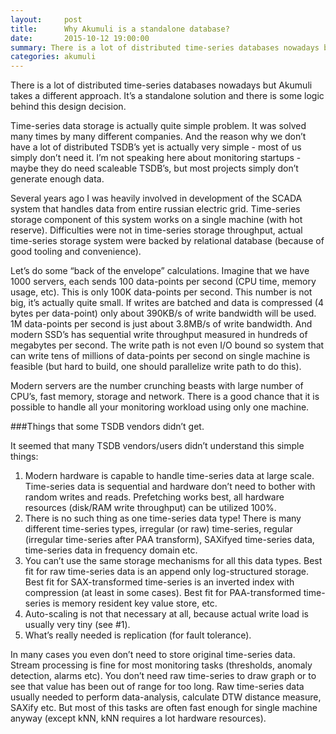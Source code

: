```yaml
---
layout:     post
title:      Why Akumuli is a standalone database?
date:       2015-10-12 19:00:00
summary: There is a lot of distributed time-series databases nowadays but Akumuli takes a different approach. It’s a standalone solution and there is some logic behind this design decision.
categories: akumuli
---
```

There is a lot of distributed time-series databases nowadays but Akumuli takes a different approach. It’s a standalone solution and there is some logic behind this design decision.

Time-series data storage is actually quite simple problem. It was solved many times by many different companies. And the reason why we don’t have a lot of distributed TSDB’s yet is actually very simple - most of us simply don’t need it. I’m not speaking here about monitoring startups - maybe they do need scaleable TSDB’s, but most projects simply don’t generate enough data. 

Several years ago I was heavily involved in development of the SCADA system that handles data from entire russian electric grid. Time-series storage component of this system works on a single machine (with hot reserve). Difficulties were not in time-series storage throughput, actual time-series storage system were backed by relational database (because of good tooling and convenience).

Let’s do some “back of the envelope” calculations. Imagine that we have 1000 servers, each sends 100 data-points per second (CPU time, memory usage, etc). This is only 100K data-points per second. This number is not big, it’s actually quite small. If writes are batched and data is compressed (4 bytes per data-point) only about 390KB/s of write bandwidth will be used. 1M data-points per second is just about 3.8MB/s of write bandwidth. And modern SSD’s has sequential write throughput measured in hundreds of megabytes per second. The write path is not even I/O bound so system that can write tens of millions of data-points per second on single machine is feasible (but hard to build, one should parallelize write path to do this).

Modern servers are the number crunching beasts with large number of CPU’s, fast memory, storage and network. There is a good chance that it is possible to handle all your monitoring workload using only one machine.

###Things that some TSDB vendors didn’t get.

It seemed that many TSDB vendors/users didn’t understand this simple things:

1. Modern hardware is capable to handle time-series data at large scale. Time-series data is sequential and hardware don’t need to bother with random writes and reads. Prefetching works best, all hardware resources (disk/RAM write throughput) can be utilized 100%.
2. There is no such thing as one time-series data type! There is many different time-series types, irregular (or raw) time-series, regular (irregular time-series after PAA transform), SAXifyed time-series data, time-series data in frequency domain etc. 
3. You can’t use the same storage mechanisms for all this data types. Best fit for raw time-series data is an append only log-structured storage. Best fit for SAX-transformed time-series is an inverted index with compression (at least in some cases). Best fit for PAA-transformed time-series is memory resident key value store, etc.
4. Auto-scaling is not that necessary at all, because actual write load is usually very tiny (see #1).
5. What’s really needed is replication (for fault tolerance).

In many cases you even don’t need to store original time-series data. Stream processing is fine for most monitoring tasks (thresholds, anomaly detection, alarms etc). You don’t need raw time-series to draw graph or to see that value has been out of range for too long. Raw time-series data usually needed to perform data-analysis, calculate DTW distance measure, SAXify etc. But most of this tasks are often fast enough for single machine anyway (except kNN, kNN requires a lot hardware resources).

